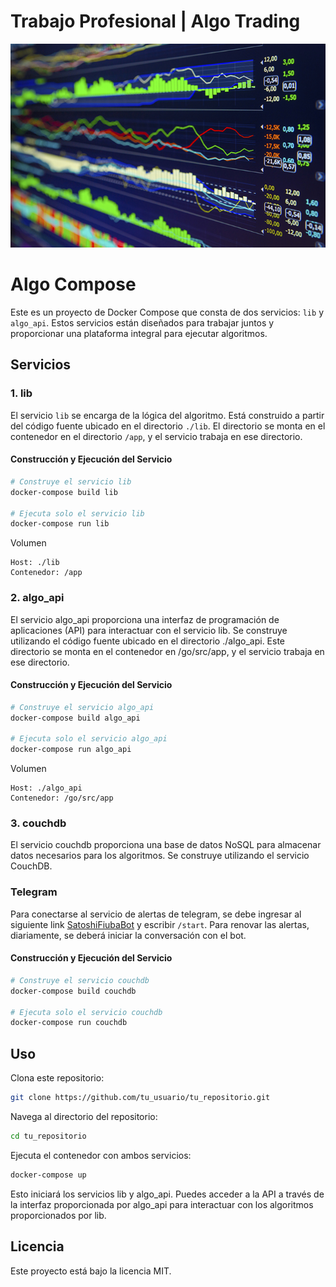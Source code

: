 # Trabajo Profesional | Algo Trading

<img src="image.jpeg" />

# Algo Compose

Este es un proyecto de Docker Compose que consta de dos servicios: `lib` y `algo_api`. Estos servicios están diseñados para trabajar juntos y proporcionar una plataforma integral para ejecutar algoritmos.

## Servicios

### 1. lib

El servicio `lib` se encarga de la lógica del algoritmo. Está construido a partir del código fuente ubicado en el directorio `./lib`. El directorio se monta en el contenedor en el directorio `/app`, y el servicio trabaja en ese directorio.

#### Construcción y Ejecución del Servicio

```bash
# Construye el servicio lib
docker-compose build lib

# Ejecuta solo el servicio lib
docker-compose run lib
```

Volumen

    Host: ./lib
    Contenedor: /app

### 2. algo_api

El servicio algo_api proporciona una interfaz de programación de aplicaciones (API) para interactuar con el servicio lib. Se construye utilizando el código fuente ubicado en el directorio ./algo_api. Este directorio se monta en el contenedor en /go/src/app, y el servicio trabaja en ese directorio.

#### Construcción y Ejecución del Servicio

```bash
# Construye el servicio algo_api
docker-compose build algo_api

# Ejecuta solo el servicio algo_api
docker-compose run algo_api
```

Volumen

    Host: ./algo_api
    Contenedor: /go/src/app

### 3. couchdb

El servicio couchdb proporciona una base de datos NoSQL para almacenar datos necesarios para los algoritmos. Se construye utilizando el servicio CouchDB.

### Telegram

Para conectarse al servicio de alertas de telegram, se debe ingresar al siguiente link [SatoshiFiubaBot](https://t.me/SatoshiFiubaBot) y escribir `/start`. Para renovar las alertas, diariamente, se deberá iniciar la conversación con el bot.

#### Construcción y Ejecución del Servicio

```bash
# Construye el servicio couchdb
docker-compose build couchdb

# Ejecuta solo el servicio couchdb
docker-compose run couchdb
```

## Uso

Clona este repositorio:

```bash
git clone https://github.com/tu_usuario/tu_repositorio.git
```

Navega al directorio del repositorio:

```bash
cd tu_repositorio
```

Ejecuta el contenedor con ambos servicios:

```bash
docker-compose up
```

Esto iniciará los servicios lib y algo_api. Puedes acceder a la API a través de la interfaz proporcionada por algo_api para interactuar con los algoritmos proporcionados por lib.

## Licencia

Este proyecto está bajo la licencia MIT.

